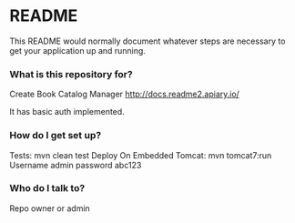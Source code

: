 # README #

This README would normally document whatever steps are necessary to get your application up and running.

### What is this repository for? ###

Create Book Catalog Manager 
http://docs.readme2.apiary.io/

It has basic auth implemented.

### How do I get set up? ###

Tests: mvn clean test
Deploy On Embedded Tomcat: mvn tomcat7:run
Username admin password abc123

### Who do I talk to? ###

Repo owner or admin
